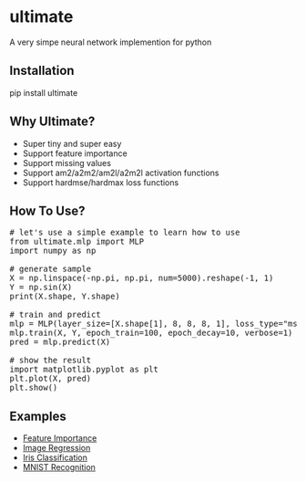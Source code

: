 # ultimate
A very simpe neural network implemention for python

## Installation
pip install ultimate

## Why Ultimate?
+ Super tiny and super easy
+ Support feature importance
+ Support missing values
+ Support am2/a2m2/am2l/a2m2l activation functions
+ Support hardmse/hardmax loss functions

## How To Use?
<pre>
# let's use a simple example to learn how to use
from ultimate.mlp import MLP
import numpy as np

# generate sample
X = np.linspace(-np.pi, np.pi, num=5000).reshape(-1, 1)
Y = np.sin(X)
print(X.shape, Y.shape)

# train and predict
mlp = MLP(layer_size=[X.shape[1], 8, 8, 8, 1], loss_type="mse")
mlp.train(X, Y, epoch_train=100, epoch_decay=10, verbose=1)
pred = mlp.predict(X)

# show the result
import matplotlib.pyplot as plt  
plt.plot(X, pred)
plt.show()
</pre>

## Examples
+ [Feature Importance](https://www.kaggle.com/anycode/feature-importance-using-nn)
+ [Image Regression](https://www.kaggle.com/anycode/image-regression)
+ [Iris Classification](https://www.kaggle.com/anycode/image-regression)
+ [MNIST Recognition](https://www.kaggle.com/anycode/mnist-recognition)
